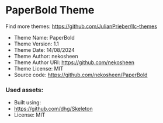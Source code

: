 # PaperBold Theme

Find more themes: https://github.com/JulianPrieber/llc-themes

- Theme Name: PaperBold
- Theme Version: 1.1
- Theme Date: 14/08/2024 <!-- DD/MM/YYYY -->
- Theme Author: nekosheen
- Theme Author URI: https://github.com/nekosheen
- Theme License: MIT
- Source code: https://github.com/nekosheen/PaperBold

### Used assets:

- Built using:
- https://github.com/dhg/Skeleton
- License: MIT
